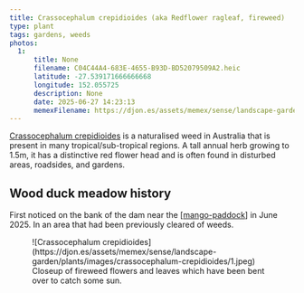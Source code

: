 ```yaml
---
title: Crassocephalum crepidioides (aka Redflower ragleaf, fireweed)
type: plant
tags: gardens, weeds
photos:
  1:
      title: None
      filename: C04C44A4-683E-4655-B93D-BD52079509A2.heic
      latitude: -27.539171666666668
      longitude: 152.055725
      description: None
      date: 2025-06-27 14:23:13
      memexFilename: https://djon.es/assets/memex/sense/landscape-garden/plants/images/crassocephalum-crepidioides/1.jpeg
---
```



[Crassocephalum crepidioides](https://en.wikipedia.org/wiki/Crassocephalum_crepidioides) is a naturalised weed in Australia that is present in many tropical/sub-tropical regions. A tall annual herb growing to 1.5m, it has a distinctive red flower head and is often found in disturbed areas, roadsides, and gardens.

## Wood duck meadow history

First noticed on the bank of the dam near the [[mango-paddock]] in June 2025. In an area that had been previously cleared of weeds.


<figure markdown>
![Crassocephalum crepidioides](https://djon.es/assets/memex/sense/landscape-garden/plants/images/crassocephalum-crepidioides/1.jpeg)
<caption>Closeup of fireweed flowers and leaves which have been bent over to catch some sun.</caption
</figure>


[//begin]: # "Autogenerated link references for markdown compatibility"
[mango-paddock]: ../mango-paddock "Mango paddock"
[//end]: # "Autogenerated link references"